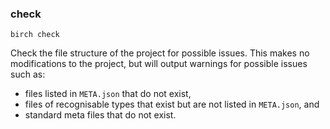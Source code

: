 ### check

    birch check

Check the file structure of the project for possible issues. This makes no
modifications to the project, but will output warnings for possible issues
such as:

  - files listed in `META.json` that do not exist,
  - files of recognisable types that exist but are not listed in
    `META.json`, and
  - standard meta files that do not exist.
